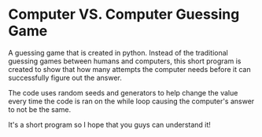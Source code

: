# Computer VS. Computer Guessing Game

A guessing game that is created in python. Instead of the traditional guessing games between humans and computers, this short program is created to show that how many attempts the computer needs before it can successfully figure out the answer.

The code uses random seeds and generators to help change the value every time the code is ran on the while loop causing the computer's answer to not be the same. 


It's a short program so I hope that you guys can understand it!
